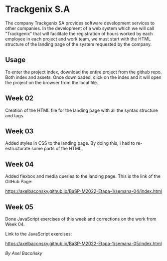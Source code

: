 # Trackgenix S.A

The company Trackgenix SA provides software development services to other companies.
In the development of a web system which we will call "Trackgenix" that will facilitate the
registration of hours worked by each employee in each project and work team, we must start with the
HTML structure of the landing page of the system requested by the company.

## Usage

To enter the project index, download the entire project from the github repo. Both index and assets. Once downloaded, click on the index and it will open the project on the browser from the local file.

## Week 02

Creation of the HTML file for the landing page with all the syntax structure and tags

## Week 03

Added styles in CSS to the landing page. By doing this, i had to re-estructurate some parts of the HTML.

## Week 04

Added flexbox and media queries to the landing page. This is the link of the GitHub Page:

https://axelbaconsky.github.io/BaSP-M2022-Etapa-1/semana-04/index.html


## Week 05

Done JavaScript exercises of this week and corrections on the work from Week 04.

Link to the JavaScript exercises:

https://axelbaconsky.github.io/BaSP-M2022-Etapa-1/semana-05/index.html


_By Axel Bacoñsky_
